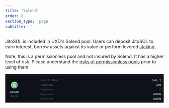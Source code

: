 ```yaml
---
title: 'Solend'
order: 8
section_type: 'page'
subtitle: ''
---
```



JitoSOL is included in UXD's Solend pool. Users can deposit JitoSOL to earn interest, borrow assets against its value or perform levered [staking](https://blog.texture.finance/leveraged_staking_oct22/).

Note, this is a permissionless pool and not insured by Solend. It has a higher level of risk. Please understand the [risks of permissionless pools](https://docs.solend.fi/permissionless-pools/risks) prior to using them.

![Solend](/shared/images/jito_network/Solend.png)
